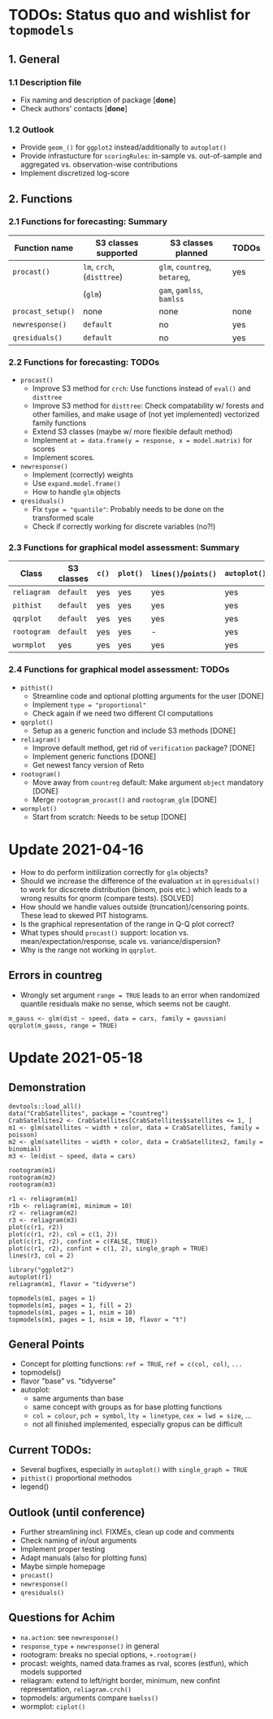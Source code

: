 # TODOs: Status quo and wishlist for `topmodels`

## 1. General
### 1.1 Description file
* Fix naming and description of package [**done**]
* Check authors' contacts [**done**]

### 1.2 Outlook
* Provide `geom_()` for `ggplot2` instead/additionally to `autoplot()`
* Provide infrastucture for `scoringRules`: in-sample vs. out-of-sample  and aggregated vs. observation-wise contributions
* Implement discretized log-score

## 2. Functions

### 2.1 Functions for forecasting: Summary

Function name | S3 classes supported | S3 classes planned | TODOs
--- | --- | --- | ---
`procast()` | `lm`, `crch`, (`disttree`) | `glm`, `countreg`, `betareg`, | yes
 | | (`glm`)  | `gam`, `gamlss`, `bamlss` | 
`procast_setup()` | none | none | none
`newresponse()` | `default` | no | yes
`qresiduals()` | `default` | no | yes 

### 2.2 Functions for forecasting: TODOs
* `procast()` 
    * Improve S3 method for `crch`: Use functions instead of `eval()` and `disttree`
    * Improve S3 method for `disttree`: Check compatability w/ forests and other families, and make usage of (not yet implemented) vectorized family functions
    * Extend S3 classes (maybe w/ more flexible default method)
    * Implement `at = data.frame(y = response, x = model.matrix)` for scores
    * Implement scores.
* `newresponse()`
    * Implement (correctly) weights
    * Use `expand.model.frame()` 
    * How to handle `glm` objects
* `qresiduals()`
    * Fix `type = "quantile"`: Probably needs to be done on the transformed scale
    * Check if correctly working for discrete variables (no?!)

### 2.3 Functions for graphical model assessment: Summary

Class | S3 classes | `c()` | `plot()` | `lines()`/`points()` | `autoplot()` | TODOs
--- | --- | --- | --- | --- | --- | ---
`reliagram` | `default` | yes | yes | yes | yes | few
`pithist` | `default` | yes | yes | yes | yes | few
`qqrplot` | `default` | yes | yes | yes | yes | few 
`rootogram` | `default`| yes | yes | - | yes | few
`wormplot` | yes | yes | yes | yes | yes | few

### 2.4 Functions for graphical model assessment: TODOs
* `pithist()`
    * Streamline code and optional plotting arguments for the user [DONE]
    * Implement `type = "proportional"` 
    * Check again if we need two different CI computations
* `qqrplot()`
    * Setup as a generic function and include S3 methods [DONE]
* `reliagram()`
    * Improve default method, get rid of `verification` package? [DONE]
    * Implement generic functions [DONE]
    * Get newest fancy version of Reto
* `rootogram()`
    * Move away from `countreg` default: Make argument `object` mandatory [DONE]
    * Merge `rootogram_procast()` and `rootogram_glm` [DONE]
* `wormplot()`
    * Start from scratch: Needs to be setup [DONE]

# Update 2021-04-16
* How to do perform initilization correctly for `glm` objects?
* Should we increase the difference of the evaluation `at` in `qqresiduals()` to work for dicscrete distribution (binom, pois etc.) which leads to a wrong results for qnorm (compare tests). [SOLVED]
* How should we handle values outside (truncation)/censoring points. These lead to skewed PIT histograms.
* Is the graphical representation of the range in Q-Q plot correct?
* What types should `procast()` support: location vs. mean/expectation/response, scale vs. variance/dispersion?
* Why is the range not working in `qqrplot`.

## Errors in countreg
* Wrongly set argument `range = TRUE` leads to an error when randomized quantile residuals make no sense, which seems not be caught.
```
m_gauss <- glm(dist ~ speed, data = cars, family = gaussian)
qqrplot(m_gauss, range = TRUE)
```

# Update 2021-05-18

## Demonstration
```
devtools::load_all()
data("CrabSatellites", package = "countreg")
CrabSatellites2 <- CrabSatellites[CrabSatellites$satellites <= 1, ]
m1 <- glm(satellites ~ width + color, data = CrabSatellites, family = poisson)
m2 <- glm(satellites ~ width + color, data = CrabSatellites2, family = binomial)
m3 <- lm(dist ~ speed, data = cars)

rootogram(m1)
rootogram(m2)
rootogram(m3)

r1 <- reliagram(m1)
r1b <- reliagram(m1, minimum = 10)
r2 <- reliagram(m2)
r3 <- reliagram(m3)
plot(c(r1, r2))
plot(c(r1, r2), col = c(1, 2))
plot(c(r1, r2), confint = c(FALSE, TRUE))
plot(c(r1, r2), confint = c(1, 2), single_graph = TRUE)
lines(r3, col = 2)

library("ggplot2")
autoplot(r1)
reliagram(m1, flavor = "tidyverse")

topmodels(m1, pages = 1)
topmodels(m1, pages = 1, fill = 2)
topmodels(m1, pages = 1, nsim = 10)
topmodels(m1, pages = 1, nsim = 10, flavor = "t")

```

## General Points
* Concept for plotting functions: `ref = TRUE`, `ref = c(col, col)`, `...`
* topmodels()
* flavor "base" vs. "tidyverse"
* autoplot: 
    * same arguments than base
    * same concept with groups as for base plotting functions 
    * `col = colour`, `pch = symbol`, `lty = linetype`, `cex = lwd = size`, ...
    * not all finished implemented, especially gropus can be difficult
 
## Current TODOs:
* Several bugfixes, especially in `autoplot()` with `single_graph = TRUE`
* `pithist()` proportional methodos
* legend()

## Outlook (until conference)
* Further streamlining incl. FIXMEs, clean up code and comments
* Check naming of in/out arguments
* Implement proper testing
* Adapt manuals (also for plotting funs)
* Maybe simple homepage
* `procast()`
* `newresponse()`
* `qresiduals()`

## Questions for Achim
* `na.action`: see `newresponse()`
* `response_type` + `newresponse()` in general
* rootogram: breaks no special options, `+.rootogram()`
* procast: weights, named data.frames as rval, scores (estfun), which models supported
* reliagram: extend to left/right border, minimum, new confint representation, `reliagram.crch()`
* topmodels: arguments compare `bamlss()`
* wormplot: `ciplot()`
